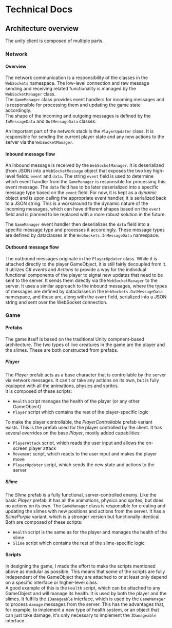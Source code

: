 # Technical Docs

## Architecture overview

The unity client is composed of multiple parts.

### Network

#### Overview

The network communication is a responsibility of the classes in the `WebSockets` namespace. The low-level connection and raw message sending and receiving related functionality is managed by the `WebSocketManager` class.  
The `GameManager` class provides event handlers for incoming messages and is responsible for processing them and updating the game state accordingly.  
The shape of the incoming and outgoing messages is defined by the `InMessageData` and `OutMessageData` classes.

An important part of the network stack is the `PlayerUpdater` class. It is responsible for sending the current player state and any new actions to the server via the `WebSocketManager`.

#### Inbound message flow

An inbound message is received by the `WebSocketManager`. It is deserialized (from JSON) into a `WebSocketMessage` object that exposes the two key high-level fields: `event` and `data`. The string `event` field is used to determine which event handler from the `GameManager` is responsible for processing this event message. The `data` field has to be later deserialized into a specific message type based on the `event` field. For now, it is kept as a *dynamic* object and is upon calling the appropriate event handler, it is serialized back to a JSON string. This is a workaround to the dynamic nature of the incoming messages, which can have different shapes based on the `event` field and is planned to be replaced with a more robust solution in the future.

The `GameManager` event handler then deserializes the `data` field into a specific message type and processes it accordingly. These message types are defined by dataclasses in the `WebSockets.InMessageData` namespace.

#### Outbound message flow

The outbound messages originate in the `PlayerUpdater` class. While it is attached directly to the player GameObject, it is still fairly decoupled from it. It utilizes C# *events* and *Actions* to provide a way for the individual functional components of the player to signal new updates that need to be sent to the server. It sends them directly via the `WebSocketManager` to the server. It uses a similar approach to the inbound messages, where the types of messages are defined by dataclasses in the `WebSockets.OutMessageData` namespace, and these are, along with the `event` field, serialized into a JSON string and sent over the WebSocket connection.

### Game

#### Prefabs

The game itself is based on the traditional Unity compnent-based architecture. The two types of live creatures in the game are the player and the slimes. These are both constructed from prefabs.

##### Player

The *Player* prefab acts as a base character that is controllable by the server via network messages. It can't or take any actions on its own, but is fully equipped with all the animations, physics and sprites.  
It is composed of these scripts:
- `Health` script manages the health of the player (or any other GameObject)
- `Player` script which contains the rest of the player-specific logic

To make the player controllable, the *PlayerControllable* prefab variant exists. This is the prefab used for the player controlled by the client. It has several overrides on the base *Player*, mostly added capabilities:
- `PlayerAttack` script, which reads the user input and allows the on-screen player attack
- `Movement` script, which reacts to the user input and makes the player move
- `PlayerUpdater` script, which sends the new state and actions to the server

##### Slime

The *Slime* prefab is a fully functional, server-controlled enemy. Like the basic *Player* prefab, it has all the animations, physics and sprites, but does no actions on its own. The `GameManager` class is responsible for creating and updating the slimes with new positions and actions from the server. It has a *SlimePurple* variant, which is a stronger version but functionally identical.  
Both are composed of these scripts:
- `Health` script is the same as for the player and manages the health of the slime
- `Slime` script which contains the rest of the slime-specific logic

#### Scripts

In designing the game, I made the effort to make the scripts mentioned above as modular as possible. This means that some of the scripts are fully independent of the GameObject they are attached to or at least only depend on a specific interface or higher-level class.  
A good example of this is the `Health` script, which can be attached to any GameObject and will manage its health. It is used by both the player and the slimes. It fulfills the `IDamageable` interface, which is used by the `GameManager` to process `damage` messages from the server. This has the advantages that, for example, to implement a new type of health system, or an object that can just take damage, it's only necessary to implement the `IDamageable` interface.
